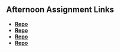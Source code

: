 ## Afternoon Assignment Links

* **[Repo](https://github.com/LanceFontanilla/fs-journal)**
* **[Repo](https://github.com/LanceFontanilla/coolSite)**
* **[Repo](https://github.com/LanceFontanilla/cloneSite)**
* **[Repo](https://github.com/LanceFontanilla/<ASSIGNMENT_REPO>)**
